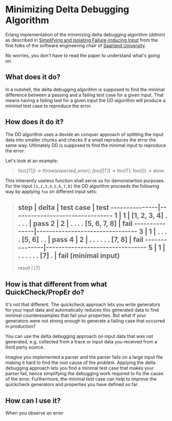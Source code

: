 Minimizing Delta Debugging Algorithm
====================================

Erlang implementation of the minimizing delta debugging algorithm (ddmin) 
as described in [Simplifying and Isolating Failure-Inducing Input](http://www.st.cs.uni-saarland.de/papers/tse2002/tse2002.pdf)
from the fine folks of the software engineering chair of [Saarland University](http://www.st.cs.uni-saarland.de/).

No worries, you don't have to read the paper to understand what's going on.

What does it do?
----------------

In a nutshell, the delta debugging algorithm is supposed to find the minimal difference 
between a passing and a failing test case for a given input. That means having a failing test for a given input 
the DD algorithm will produce a *minimal* test case to reproduce the error.


How does it do it?
------------------

The DD algorithm uses a devide an conquer approach of splitting the input data into smaller chunks and checks if 
a small reproduces the error the same way. Ultimately DD is supposed to find the minimal input to reproduce the error.

Let's look at an example:

> foo([7|_]) -> throw(expected_error);
> foo([_|T]) -> foo(T);
> foo([]) -> done.

This inherently useless function shall serve us for demonstartion purposes. For the input `[1,2,3,4,5,6,7,8]` 
the DD algorithm proceeds the following way by applying `foo` on different input sets:

>   step | delta | test case                | test
> ---------------|--------------------------------
>    1   |   1   | [1, 2, 3, 4] .  .  .  .  | pass
>    2   |   2   |  .  .  .  . [5, 6, 7, 8] | fail
> ---------------|--------------------------------
>    3   |   1   |  .  .  .  . [5, 6] .  .  | pass
>    4   |   2   |  .  .  .  .  .  . [7, 8] | fail
> ---------------|--------------------------------
>    5   |   1   |  .  .  .  .  .  . [7] .  | fail  (minimal input)
> ------------------------------------------------
> result |                           [7] 


How is that different from what QuickCheck/PropEr do?
-----------------------------------------------------

It's not that different. The quickcheck approach lets you write generators for your input data and 
automatically reduces this generated data to find minimal counterexamples that fail your properties. 
But what if your generators were not strong enough to generate a failing case that occurred in production? 

You can use the delta debugging approach on input data that was not generated, e.g. collected from a trace or 
input data you received from a third party source. 

Imagine you implemented a parser and the parser fails on a large input file making it hard to find the root cause of the problem. 
Applying the delta debugging approach lets you find a minimal test case that makes your parser fail, 
hence simplifying the debugging work required to fix the cause of the error. 
Furthermore, the minimal test case can help to improve the quickcheck generators and properties you have defined so far.


How can I use it?
-----------------

When you observe an error 
